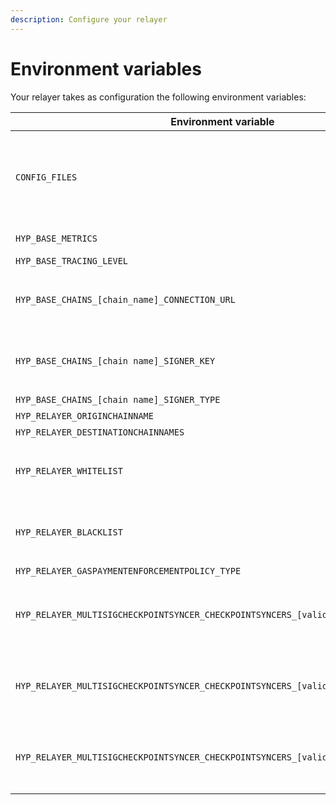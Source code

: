 ```yaml
---
description: Configure your relayer
---
```


# Environment variables

Your relayer takes as configuration the following environment variables:

| Environment variable                                                                | Description                                                                                                                                                                                                                                                                                                                                                                                                                                                                                                                                                |
| ----------------------------------------------------------------------------------- | ---------------------------------------------------------------------------------------------------------------------------------------------------------------------------------------------------------------------------------------------------------------------------------------------------------------------------------------------------------------------------------------------------------------------------------------------------------------------------------------------------------------------------------------------------------- |
| `CONFIG_FILES`                                                                      | <p>A comma-separated list of paths for the config files to use. Generally, you will want to use the <a href="https://github.com/hyperlane-xyz/hyperlane-monorepo/tree/main/rust/config">base config file</a> for a given environment which is stored at either <code>./config/testnet3/testnet3_config.json</code> or <code>./config/mainnet2/mainnet2_config.json</code></p><p></p><p>If you want support your own chain that you <a href="../deployers/">permissionlessly deployed</a>, you specify the path to that agent config file here as well.</p> |
| `HYP_BASE_METRICS`                                                                  | Set to `9090`, or any other port number you wish to expose Prometheus metrics on. Not specifying a value will result in metrics not being exposed.                                                                                                                                                                                                                                                                                                                                                                                                         |
| `HYP_BASE_TRACING_LEVEL`                                                            | Specifies the log level, set to `info`                                                                                                                                                                                                                                                                                                                                                                                                                                                                                                                     |
| `HYP_BASE_CHAINS_[chain_name]_CONNECTION_URL`                                       | <p>An RPC url for <code>chain_name</code>, e.g. <code>HYP_BASE_CHAINS_ETHEREUM_CONNECTION_URL</code><br><br><strong>Relayers must set multiple connection URLs, one for the origin chain and one for each destination chain.</strong><br><strong></strong></p>                                                                                                                                                                                                                                                                                             |
| `HYP_BASE_CHAINS_[chain name]_SIGNER_KEY`                                           | <p>A hexadecimal private key used to sign transactions for <code>chain_name</code>, e.g. <code>HYP_BASE_SIGNERS_ETHEREUM_KEY</code><br><br><strong>Relayers must set one signing key for each destination chain.</strong></p>                                                                                                                                                                                                                                                                                                                              |
| `HYP_BASE_CHAINS_[chain name]_SIGNER_TYPE`                                          | Set to `hexKey`                                                                                                                                                                                                                                                                                                                                                                                                                                                                                                                                            |
| `HYP_RELAYER_ORIGINCHAINNAME`                                                       | The name of the origin chain to relay messages from (e.g. `ethereum`)                                                                                                                                                                                                                                                                                                                                                                                                                                                                                      |
| `HYP_RELAYER_DESTINATIONCHAINNAMES`                                                 | Comma separated names of the destination chains to relay messages to (e.g. `polygon,avalanche`)                                                                                                                                                                                                                                                                                                                                                                                                                                                            |
| `HYP_RELAYER_WHITELIST`                                                             | <p>An optional whitelist. The relayer will only relay messages that match this whitelist. <br><br>See <a data-mention href="message-filtering.md">message-filtering.md</a>for more info.<br></p>                                                                                                                                                                                                                                                                                                                                                           |
| `HYP_RELAYER_BLACKLIST`                                                             | <p>An optional blacklist. The relayer will not relay messages that match this blacklist. <br><br>See <a data-mention href="message-filtering.md">message-filtering.md</a>for more info.</p>                                                                                                                                                                                                                                                                                                                                                                |
| `HYP_RELAYER_GASPAYMENTENFORCEMENTPOLICY_TYPE`                                      | Set to `none`. The relayer will process all messages that fit the filtering criteria.                                                                                                                                                                                                                                                                                                                                                                                                                                                                      |
| `HYP_RELAYER_MULTISIGCHECKPOINTSYNCER_CHECKPOINTSYNCERS_[validator_address]_TYPE`   | <p>The storage modality for an origin chain validator, e.g. <code>HYP_RELAYER_MULTISIGCHECKPOINTSYNCER_CHECKPOINTSYNCERS_0x70997970c51812dc3a010c7d01b50e0d17dc79c8_BUCKET</code><br><br>Set to <code>s3</code></p>                                                                                                                                                                                                                                                                                                                                        |
| `HYP_RELAYER_MULTISIGCHECKPOINTSYNCER_CHECKPOINTSYNCERS_[validator_address]_BUCKET` | <p>The AWS S3 bucket name for an origin chain validator, e.g. <code>HYP_RELAYER_MULTISIGCHECKPOINTSYNCER_CHECKPOINTSYNCERS_0x70997970c51812dc3a010c7d01b50e0d17dc79c8_BUCKET</code><br><br><strong>Relayers must set multiple buckets, one for each origin chain validator that they wish to support.</strong></p>                                                                                                                                                                                                                                         |
| `HYP_RELAYER_MULTISIGCHECKPOINTSYNCER_CHECKPOINTSYNCERS_[validator_address]_REGION` | <p>The AWS S3 region for an origin chain validator, e.g. <code>HYP_RELAYER_MULTISIGCHECKPOINTSYNCER_CHECKPOINTSYNCERS_0x70997970c51812dc3a010c7d01b50e0d17dc79c8_REGION</code><br><br><strong>Relayers must set multiple regions, one for each origin chain validator that they wish to support.</strong></p>                                                                                                                                                                                                                                              |

